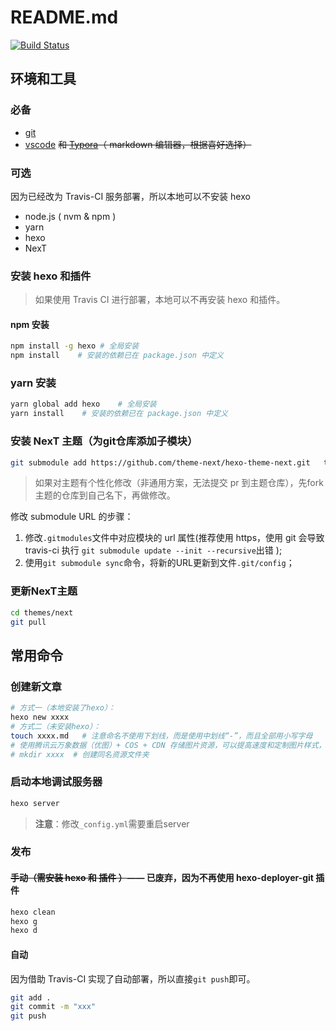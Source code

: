 # README.md

[![Build Status](https://travis-ci.com/edsion1107/blog.i1hao.com.svg?branch=master)](https://travis-ci.com/edsion1107/blog.i1hao.com)

## 环境和工具

### 必备

- [git](https://git-scm.com/downloads)
- [vscode](https://code.visualstudio.com/download) ~~和 [Typora](https://typora.io)（ markdown 编辑器，根据喜好选择）~~

### 可选

因为已经改为 Travis-CI 服务部署，所以本地可以不安装 hexo

- node.js ( nvm & npm )
- yarn
- hexo
- NexT

### 安装 hexo 和插件

> 如果使用 Travis CI 进行部署，本地可以不再安装 hexo 和插件。

#### npm 安装

```bash
npm install -g hexo # 全局安装
npm install    # 安装的依赖已在 package.json 中定义
```

### yarn 安装

```bash
yarn global add hexo    # 全局安装
yarn install    # 安装的依赖已在 package.json 中定义
```

### 安装 NexT 主题（为git仓库添加子模块）

```bash
git submodule add https://github.com/theme-next/hexo-theme-next.git   themes/next
```

> 如果对主题有个性化修改（非通用方案，无法提交 pr 到主题仓库），先fork主题的仓库到自己名下，再做修改。

修改 submodule URL 的步骤：

1. 修改`.gitmodules`文件中对应模块的 url 属性(推荐使用 https，使用 git 会导致 travis-ci 执行 `git submodule update --init --recursive`出错 );
2. 使用`git submodule sync`命令，将新的URL更新到文件`.git/config`；

### 更新NexT主题

```bash
cd themes/next
git pull
```

## 常用命令

### 创建新文章

```bash
# 方式一（本地安装了hexo）：
hexo new xxxx
# 方式二（未安装hexo）：
touch xxxx.md   # 注意命名不使用下划线，而是使用中划线“-”，而且全部用小写字母
# 使用腾讯云万象数据（优图）+ COS + CDN 存储图片资源，可以提高速度和定制图片样式，因此本地不必再存放图片资源。
# mkdir xxxx  # 创建同名资源文件夹
```

### 启动本地调试服务器

```bash
hexo server
```

> **注意**：修改`_config.yml`需要重启server

### 发布

#### ~~手动（需安装 hexo 和 插件 ）~~—— 已废弃，因为不再使用 hexo-deployer-git 插件

```bash
hexo clean
hexo g
hexo d
```

#### 自动

因为借助 Travis-CI 实现了自动部署，所以直接`git push`即可。

```bash
git add .
git commit -m "xxx"
git push
```
